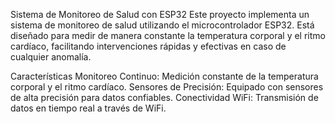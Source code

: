 Sistema de Monitoreo de Salud con ESP32
Este proyecto implementa un sistema de monitoreo de salud utilizando el microcontrolador ESP32. Está diseñado para medir de manera constante la temperatura corporal y el ritmo cardíaco, facilitando intervenciones rápidas y efectivas en caso de cualquier anomalía.

Características
Monitoreo Continuo: Medición constante de la temperatura corporal y el ritmo cardíaco.
Sensores de Precisión: Equipado con sensores de alta precisión para datos confiables.
Conectividad WiFi: Transmisión de datos en tiempo real a través de WiFi.
